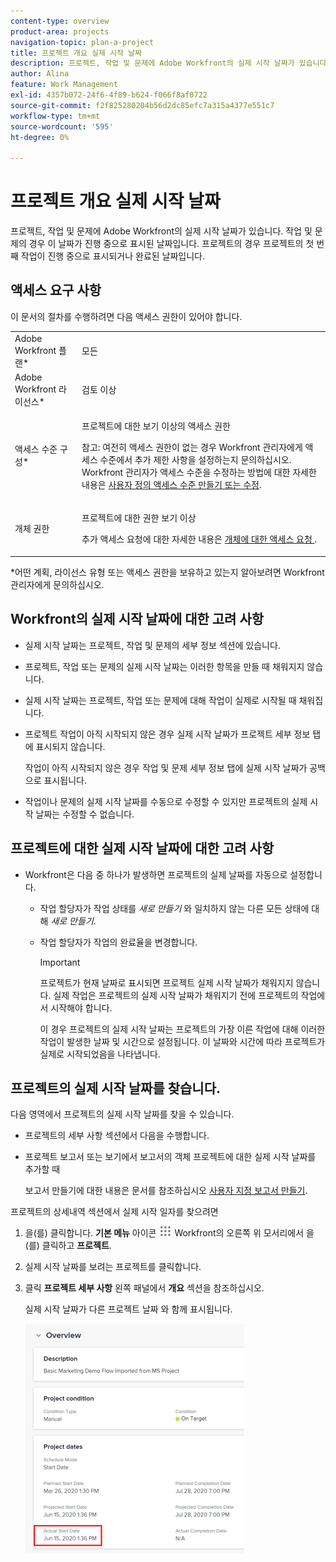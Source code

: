 ```yaml
---
content-type: overview
product-area: projects
navigation-topic: plan-a-project
title: 프로젝트 개요 실제 시작 날짜
description: 프로젝트, 작업 및 문제에 Adobe Workfront의 실제 시작 날짜가 있습니다. 작업 및 문제의 경우 이 날짜가 진행 중으로 표시된 날짜입니다. 프로젝트의 경우 프로젝트의 첫 번째 작업이 진행 중으로 표시되거나 완료된 날짜입니다.
author: Alina
feature: Work Management
exl-id: 4357b072-24f6-4f89-b624-f066f8af0722
source-git-commit: f2f825280204b56d2dc85efc7a315a4377e551c7
workflow-type: tm+mt
source-wordcount: '595'
ht-degree: 0%

---
```


# 프로젝트 개요 실제 시작 날짜

프로젝트, 작업 및 문제에 Adobe Workfront의 실제 시작 날짜가 있습니다. 작업 및 문제의 경우 이 날짜가 진행 중으로 표시된 날짜입니다. 프로젝트의 경우 프로젝트의 첫 번째 작업이 진행 중으로 표시되거나 완료된 날짜입니다.

## 액세스 요구 사항

이 문서의 절차를 수행하려면 다음 액세스 권한이 있어야 합니다.

<table style="table-layout:auto"> 
 <col> 
 <col> 
 <tbody> 
  <tr> 
   <td role="rowheader">Adobe Workfront 플랜*</td> 
   <td> <p>모든</p> </td> 
  </tr> 
  <tr> 
   <td role="rowheader">Adobe Workfront 라이선스*</td> 
   <td> <p>검토 이상</p> </td> 
  </tr> 
  <tr> 
   <td role="rowheader">액세스 수준 구성*</td> 
   <td> <p>프로젝트에 대한 보기 이상의 액세스 권한</p> <p>참고: 여전히 액세스 권한이 없는 경우 Workfront 관리자에게 액세스 수준에서 추가 제한 사항을 설정하는지 문의하십시오. Workfront 관리자가 액세스 수준을 수정하는 방법에 대한 자세한 내용은 <a href="../../../administration-and-setup/add-users/configure-and-grant-access/create-modify-access-levels.md" class="MCXref xref">사용자 정의 액세스 수준 만들기 또는 수정</a>.</p> </td> 
  </tr> 
  <tr> 
   <td role="rowheader">개체 권한</td> 
   <td> <p>프로젝트에 대한 권한 보기 이상</p> <p>추가 액세스 요청에 대한 자세한 내용은 <a href="../../../workfront-basics/grant-and-request-access-to-objects/request-access.md" class="MCXref xref">개체에 대한 액세스 요청 </a>.</p> </td> 
  </tr> 
 </tbody> 
</table>

&#42;어떤 계획, 라이선스 유형 또는 액세스 권한을 보유하고 있는지 알아보려면 Workfront 관리자에게 문의하십시오.

## Workfront의 실제 시작 날짜에 대한 고려 사항

* 실제 시작 날짜는 프로젝트, 작업 및 문제의 세부 정보 섹션에 있습니다. 
* 프로젝트, 작업 또는 문제의 실제 시작 날짜는 이러한 항목을 만들 때 채워지지 않습니다.
* 실제 시작 날짜는 프로젝트, 작업 또는 문제에 대해 작업이 실제로 시작될 때 채워집니다.
* 프로젝트 작업이 아직 시작되지 않은 경우 실제 시작 날짜가 프로젝트 세부 정보 탭에 표시되지 않습니다.

   작업이 아직 시작되지 않은 경우 작업 및 문제 세부 정보 탭에 실제 시작 날짜가 공백으로 표시됩니다.

* 작업이나 문제의 실제 시작 날짜를 수동으로 수정할 수 있지만 프로젝트의 실제 시작 날짜는 수정할 수 없습니다.

## 프로젝트에 대한 실제 시작 날짜에 대한 고려 사항

* Workfront은 다음 중 하나가 발생하면 프로젝트의 실제 날짜를 자동으로 설정합니다.

   * 작업 할당자가 작업 상태를 *새로 만들기* 와 일치하지 않는 다른 모든 상태에 대해 *새로 만들기*.

   * 작업 할당자가 작업의 완료율을 변경합니다.

      >[!IMPORTANT]
      >
      >프로젝트가 현재 날짜로 표시되면 프로젝트 실제 시작 날짜가 채워지지 않습니다. 실제 작업은 프로젝트의 실제 시작 날짜가 채워지기 전에 프로젝트의 작업에서 시작해야 합니다.

      이 경우 프로젝트의 실제 시작 날짜는 프로젝트의 가장 이른 작업에 대해 이러한 작업이 발생한 날짜 및 시간으로 설정됩니다. 이 날짜와 시간에 따라 프로젝트가 실제로 시작되었음을 나타냅니다.

## 프로젝트의 실제 시작 날짜를 찾습니다.

다음 영역에서 프로젝트의 실제 시작 날짜를 찾을 수 있습니다.

* 프로젝트의 세부 사항 섹션에서 다음을 수행합니다.
* 프로젝트 보고서 또는 보기에서 보고서의 객체 프로젝트에 대한 실제 시작 날짜를 추가할 때

   보고서 만들기에 대한 내용은 문서를 참조하십시오 [사용자 지정 보고서 만들기](../../../reports-and-dashboards/reports/creating-and-managing-reports/create-custom-report.md).

프로젝트의 상세내역 섹션에서 실제 시작 일자를 찾으려면

1. 을(를) 클릭합니다. **기본 메뉴** 아이콘 ![](assets/main-menu-icon.png) Workfront의 오른쪽 위 모서리에서 을(를) 클릭하고 **프로젝트**.
1. 실제 시작 날짜를 보려는 프로젝트를 클릭합니다.
1. 클릭 **프로젝트 세부 사항** 왼쪽 패널에서 **개요** 섹션을 참조하십시오.

   실제 시작 날짜가 다른 프로젝트 날짜 와 함께 표시됩니다.

   ![](assets/nwe-project-actual-start-date--highlighted-350x367.png)

 
